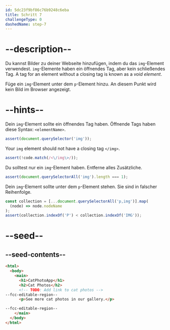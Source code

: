 ```yaml
---
id: 5dc23f9bf86c76b9248c6eba
title: Schritt 7
challengeType: 0
dashedName: step-7
---
```


# --description--

Du kannst Bilder zu deiner Webseite hinzufügen, indem du das `img`-Element verwendest. `img`-Elemente haben ein öffnendes Tag, aber kein schließendes Tag. A tag for an element without a closing tag is known as a <dfn>void element</dfn>.

Füge ein `img`-Element unter dem `p`-Element hinzu. An diesem Punkt wird kein Bild im Browser angezeigt.

# --hints--

Dein `img`-Element sollte ein öffnendes Tag haben. Öffnende Tags haben diese Syntax: `<elementName>`.

```js
assert(document.querySelector('img'));
```

Your `img` element should not have a closing tag `</img>`.

```js
assert(!code.match(/<\/img\>/));
```

Du solltest nur ein `img`-Element haben. Entferne alles Zusätzliche.

```js
assert(document.querySelectorAll('img').length === 1);
```

Dein `img`-Element sollte unter dem `p`-Element stehen. Sie sind in falscher Reihenfolge.

```js
const collection = [...document.querySelectorAll('p,img')].map(
  (node) => node.nodeName
);
assert(collection.indexOf('P') < collection.indexOf('IMG'));
```

# --seed--

## --seed-contents--

```html
<html>
  <body>
    <main>
      <h1>CatPhotoApp</h1>
      <h2>Cat Photos</h2>
      <!-- TODO: Add link to cat photos -->
--fcc-editable-region--
      <p>See more cat photos in our gallery.</p>

--fcc-editable-region--
    </main>
  </body>
</html>
```

